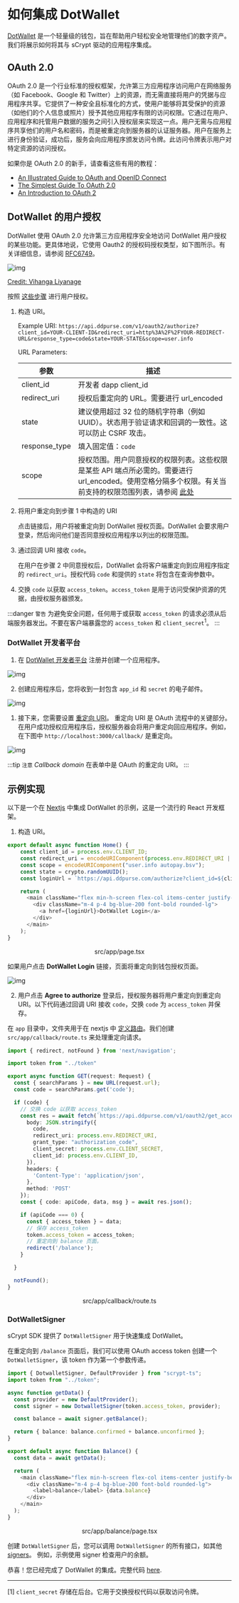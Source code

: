 # 如何集成 DotWallet

[DotWallet](https://www.dotWallet.com/en) 是一个轻量级的钱包，旨在帮助用户轻松安全地管理他们的数字资产。我们将展示如何将其与 sCrypt 驱动的应用程序集成。

## OAuth 2.0

OAuth 2.0 是一个行业标准的授权框架，允许第三方应用程序访问用户在网络服务（如 Facebook、Google 和 Twitter）上的资源，而无需直接将用户的凭据与应用程序共享。它提供了一种安全且标准化的方式，使用户能够将其受保护的资源（如他们的个人信息或照片）授予其他应用程序有限的访问权限。它通过在用户、应用程序和托管用户数据的服务之间引入授权层来实现这一点。用户无需与应用程序共享他们的用户名和密码，而是被重定向到服务器的认证服务器。用户在服务上进行身份验证，成功后，服务会向应用程序颁发访问令牌。此访问令牌表示用户对特定资源的访问授权。

如果你是 OAuth 2.0 的新手，请查看这些有用的教程：

- [An Illustrated Guide to OAuth and OpenID Connect](https://developer.okta.com/blog/2019/10/21/illustrated-guide-to-oauth-and-oidc)
- [The Simplest Guide To OAuth 2.0](https://darutk.medium.com/the-simplest-guide-to-oauth-2-0-8c71bd9a15bb)
- [An Introduction to OAuth 2](https://www.digitalocean.com/community/tutorials/an-introduction-to-oauth-2)

## DotWallet 的用户授权

DotWallet 使用 OAuth 2.0 允许第三方应用程序安全地访问 DotWallet 用户授权的某些功能。更具体地说，它使用 Oauth2 的授权码授权类型，如下图所示。有关详细信息，请参阅 [RFC6749](https://tools.ietf.org/html/rfc6749#section-4.1)。

![img](/sCrypt/how-to-integrate-dotwallet-01.png)

[Credit: Vihanga Liyanage](https://medium.com/@vihanga_liyanage/iam-for-dummies-oauth-2-grant-types-397197a26024)

按照 [这些步骤](https://developers.dotwallet.com/documents/en/#user-authorization) 进行用户授权。

1. 构造 URI。

    Example URI: `https://api.ddpurse.com/v1/oauth2/authorize?client_id=YOUR-CLIENT-ID&redirect_uri=http%3A%2F%2FYOUR-REDIRECT-URL&response_type=code&state=YOUR-STATE&scope=user.info`

    URL Parameters:

    | 参数    | 描述 |
    | -------- | ------- |
    | client_id  | 开发者 dapp client_id    |
    | redirect_uri  | 授权后重定向的 URL。需要进行 url_encoded   |
    | state    | 建议使用超过 32 位的随机字符串（例如 UUID）。状态用于验证请求和回调的一致性。这可以防止 CSRF 攻击。  |
    | response_type | 填入固定值：`code` |
    | scope | 授权范围。用户同意授权的权限列表。这些权限是某些 API 端点所必需的。需要进行 url_encoded。使用空格分隔多个权限。有关当前支持的权限范围列表，请参阅 [此处](https://developers.dotwallet.com/documents/en/#user-authorization) |

2. 将用户重定向到步骤 1 中构造的 URI

    点击链接后，用户将被重定向到 DotWallet 授权页面。DotWallet 会要求用户登录，然后询问他们是否同意授权应用程序以列出的权限范围。

3. 通过回调 URI 接收 `code`。

    在用户在步骤 2 中同意授权后，DotWallet 会将客户端重定向到应用程序指定的 `redirect_uri`。授权代码 `code` 和提供的 `state` 将包含在查询参数中。

4. 交换 `code` 以获取 `access_token`。`access_token` 是用于访问受保护资源的凭据，由授权服务器颁发。

:::danger `警告`
为避免安全问题，任何用于或获取 `access_token` 的请求必须从后端服务器发出。不要在客户端暴露您的 `access_token` 和 `client_secret`<sup>1</sup>。
:::

### DotWallet 开发者平台

1. 在 [DotWallet 开发者平台](https://developers.dotwallet.com/en) 注册并创建一个应用程序。

![img](/sCrypt/how-to-integrate-dotwallet-02.png)

2. 创建应用程序后，您将收到一封包含 `app_id` 和 `secret` 的电子邮件。

![img](/sCrypt/how-to-integrate-dotwallet-03.png)

1. 接下来，您需要设置 [重定向 URI](https://www.oauth.com/oauth2-servers/redirect-uris)。
重定向 URI 是 OAuth 流程中的关键部分。在用户成功授权应用程序后，授权服务器会将用户重定向回应用程序。例如，在下图中 `http://localhost:3000/callback/` 是重定向。

![img](/sCrypt/how-to-integrate-dotwallet-04.png)

:::tip `注意`
*Callback domain* 在表单中是 OAuth 的重定向 URI。
:::

## 示例实现

以下是一个在 [Nextjs](https://nextjs.org/) 中集成 DotWallet 的示例，这是一个流行的 React 开发框架。

1. 构造 URI。

```ts
export default async function Home() {
    const client_id = process.env.CLIENT_ID;
    const redirect_uri = encodeURIComponent(process.env.REDIRECT_URI || '');
    const scope = encodeURIComponent("user.info autopay.bsv");
    const state = crypto.randomUUID();
    const loginUrl = `https://api.ddpurse.com/authorize?client_id=${client_id}&redirect_uri=${redirect_uri}&response_type=code&scope=${scope}&state=${state}`;

    return (
      <main className="flex min-h-screen flex-col items-center justify-between p-24">
        <div className="m-4 p-4 bg-blue-200 font-bold rounded-lg">
          <a href={loginUrl}>DotWallet Login</a>
        </div>
      </main>
    );
}
```

<center>src/app/page.tsx</center>

如果用户点击 **DotWallet Login** 链接，页面将重定向到钱包授权页面。

![img](/sCrypt/how-to-integrate-dotwallet-05.png)

2. 用户点击 **Agree to authorize** 登录后，授权服务器将用户重定向到重定向 URI。以下代码通过回调 URI 接收 `code`，交换 `code` 为 `access_token` 并保存。

在 `app` 目录中，文件夹用于在 nextjs 中 [定义路由](https://nextjs.org/docs/app/building-your-application/routing/defining-routes#creating-routes)。我们创建 `src/app/callback/route.ts` 来处理重定向请求。

```ts
import { redirect, notFound } from 'next/navigation';

import token from "../token"

export async function GET(request: Request) {
  const { searchParams } = new URL(request.url);
  const code = searchParams.get('code');

  if (code) {
    // 交换 code 以获取 access_token
    const res = await fetch(`https://api.ddpurse.com/v1/oauth2/get_access_token`, {
      body: JSON.stringify({
        code,
        redirect_uri: process.env.REDIRECT_URI,
        grant_type: "authorization_code",
        client_secret: process.env.CLIENT_SECRET,
        client_id: process.env.CLIENT_ID,
      }),
      headers: {
        'Content-Type': 'application/json',
      },
      method: 'POST'
    });
    const { code: apiCode, data, msg } = await res.json();

    if (apiCode === 0) {
      const { access_token } = data;
      // 保存 access_token
      token.access_token = access_token;
      // 重定向到 balance 页面。
      redirect('/balance');
    }

  }

  notFound();
}
```

<center>src/app/callback/route.ts</center>

### DotWalletSigner

sCrypt SDK 提供了 `DotWalletSigner` 用于快速集成 DotWallet。

在重定向到 `/balance` 页面后，我们可以使用 OAuth access token 创建一个 `DotWalletSigner`，该 token 作为第一个参数传递。

```ts
import { DotwalletSigner, DefaultProvider } from "scrypt-ts";
import token from "../token";

async function getData() {
  const provider = new DefaultProvider();
  const signer = new DotwalletSigner(token.access_token, provider);

  const balance = await signer.getBalance();

  return { balance: balance.confirmed + balance.unconfirmed };
}

export default async function Balance() {
  const data = await getData();

  return (
    <main className="flex min-h-screen flex-col items-center justify-between p-24">
      <div className="m-4 p-4 bg-blue-200 font-bold rounded-lg">
        <label>balance</label> {data.balance}
      </div>
    </main>
  );
}
```

<center>src/app/balance/page.tsx</center>

创建 `DotWalletSigner` 后，您可以调用 `DotWalletSigner` 的所有接口，如其他 [signers](../how-to-deploy-and-call-a-contract/how-to-deploy-and-call-a-contract.md#signer)。
例如，示例使用 signer 检查用户的余额。

恭喜！您已经完成了 DotWallet 的集成。完整代码 [here](https://github.com/zhfnjust/dotwallet-example).

---

[1] `client_secret` 存储在后台。它用于交换授权代码以获取访问令牌。
